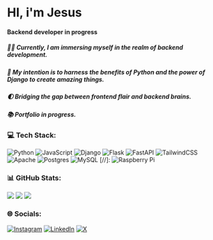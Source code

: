 # HI, i'm Jesus
#### Backend developer in progress 
##### 👨‍💻 Currently, I am immersing myself in the realm of backend development.
##### 🐍 My intention is to harness the benefits of Python and the power of Django to create amazing things.
##### 🌓 Bridging the gap between frontend flair and backend brains.
##### 📚 Portfolio in progress.

### 💻 Tech Stack:
![Python](https://img.shields.io/badge/python-3670A0?style=plastic&logo=python&logoColor=ffdd54) ![JavaScript](https://img.shields.io/badge/javascript-%23323330.svg?style=plastic&logo=javascript&logoColor=%23F7DF1E) ![Django](https://img.shields.io/badge/django-%23092E20.svg?style=plastic&logo=django&logoColor=white) ![Flask](https://img.shields.io/badge/flask-%23000.svg?style=plastic&logo=flask&logoColor=white) ![FastAPI](https://img.shields.io/badge/FastAPI-005571?style=plastic&logo=fastapi) ![TailwindCSS](https://img.shields.io/badge/tailwindcss-%2338B2AC.svg?style=plastic&logo=tailwind-css&logoColor=white) ![Apache](https://img.shields.io/badge/apache-%23D42029.svg?style=plastic&logo=apache&logoColor=white) ![Postgres](https://img.shields.io/badge/postgres-%23316192.svg?style=plastic&logo=postgresql&logoColor=white) ![MySQL](https://img.shields.io/badge/mysql-%2300000f.svg?style=plastic&logo=mysql&logoColor=white) 
[//]: ![Raspberry Pi](https://img.shields.io/badge/-RaspberryPi-C51A4A?style=plastic&logo=Raspberry-Pi)
### 📊 GitHub Stats:
![](https://github-readme-stats.vercel.app/api?username=jesus010795&theme=dark&hide_border=false&include_all_commits=true&count_private=false)
![](https://github-readme-streak-stats.herokuapp.com/?user=jesus010795&theme=dark&hide_border=false)
![](https://github-readme-stats.vercel.app/api/top-langs/?username=jesus010795&theme=dark&hide_border=false&include_all_commits=true&count_private=false&layout=compact)

### 🌐 Socials:
[![Instagram](https://img.shields.io/badge/Instagram-%23E4405F.svg?logo=Instagram&logoColor=white)](https://instagram.com/jesus_cruz_d) [![LinkedIn](https://img.shields.io/badge/LinkedIn-%230077B5.svg?logo=linkedin&logoColor=white)](https://linkedin.com/in/jesus-cruz-dominguez) [![X](https://img.shields.io/badge/X-black.svg?logo=X&logoColor=white)](https://x.com/jesuscruzdev) 

<!---
jesus010795/jesus010795 is a ✨ special ✨ repository because its `README.md` (this file) appears on your GitHub profile.
You can click the Preview link to take a look at your changes.
--->
